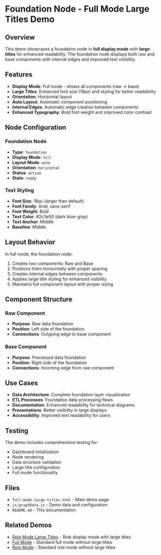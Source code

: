 # Foundation Node - Full Mode Large Titles Demo

## Overview

This demo showcases a foundation node in **full display mode** with **large titles** for enhanced readability. The foundation node displays both raw and base components with internal edges and improved text visibility.

## Features

- **Display Mode**: Full mode - shows all components (raw → base)
- **Large Titles**: Enhanced font size (16px) and styling for better readability
- **Orientation**: Horizontal layout
- **Auto Layout**: Automatic component positioning
- **Internal Edges**: Automatic edge creation between components
- **Enhanced Typography**: Bold font weight and improved color contrast

## Node Configuration

### Foundation Node
- **Type**: `foundation`
- **Display Mode**: `full`
- **Layout Mode**: `auto`
- **Orientation**: `horizontal`
- **Status**: `active`
- **State**: `ready`

### Text Styling
- **Font Size**: 16px (larger than default)
- **Font Family**: Arial, sans-serif
- **Font Weight**: Bold
- **Text Color**: #2c3e50 (dark blue-gray)
- **Text Anchor**: Middle
- **Baseline**: Middle

## Layout Behavior

In full mode, the foundation node:
1. Creates two components: Raw and Base
2. Positions them horizontally with proper spacing
3. Creates internal edges between components
4. Applies large title styling for enhanced visibility
5. Maintains full component layout with proper sizing

## Component Structure

### Raw Component
- **Purpose**: Raw data foundation
- **Position**: Left side of the foundation
- **Connections**: Outgoing edge to base component

### Base Component
- **Purpose**: Processed data foundation
- **Position**: Right side of the foundation
- **Connections**: Incoming edge from raw component

## Use Cases

- **Data Architecture**: Complete foundation layer visualization
- **ETL Processes**: Foundation data processing flows
- **Documentation**: Enhanced readability for technical diagrams
- **Presentations**: Better visibility in large displays
- **Accessibility**: Improved text readability for users

## Testing

The demo includes comprehensive testing for:
- Dashboard initialization
- Node rendering
- Data structure validation
- Large title configuration
- Full mode functionality

## Files

- `full-mode-large-titles.html` - Main demo page
- `js/graphData.js` - Demo data and configuration
- `README.md` - This documentation

## Related Demos

- [Role Mode Large Titles](../03_role-mode-large-titles/) - Role display mode with large titles
- [Full Mode](../01_full-mode/) - Standard full mode without large titles
- [Role Mode](../02_role-mode/) - Standard role mode without large titles


